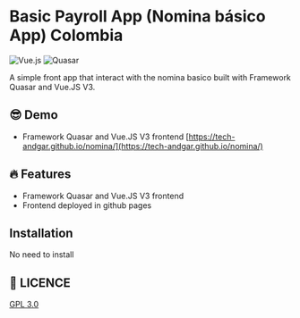 # Basic Payroll App (Nomina básico App) Colombia

 ![Vue.js](https://img.shields.io/badge/Vue.js-4FC08D.svg?style=for-the-badge&logo=Vue.js&logoColor=white)
 ![Quasar](https://img.shields.io/badge/Framework%20Quasar-1976D2.svg?style=for-the-badge&logo=Quasar&logoColor=white)

A simple front app that interact with the nomina basico built with Framework Quasar and Vue.JS V3.

## 😎 Demo

- Framework Quasar and Vue.JS V3 frontend [https://tech-andgar.github.io/nomina/](https://tech-andgar.github.io/nomina/)

## 🔥 Features

- Framework Quasar and Vue.JS V3 frontend <!-- ([⚡️ /web](web)) -->
- Frontend deployed in github pages

## Installation

No need to install
<!-- Requires [Node.js](https://nodejs.org/) v12 to run.

Install the dependencies and devDependencies and start the server.

##### Frontend

```sh
$ cd web
$ npm install
$ npm start
```

##### Frontend with GraphQl

```sh
$ cd web-with-graphql
$ npm install
$ npm start
```

##### API

```sh
$ cd api
$ npm install
$ npm run dev
```
-->

## 👻 LICENCE

[GPL 3.0](https://www.gnu.org/licenses/gpl-3.0.en.html)

